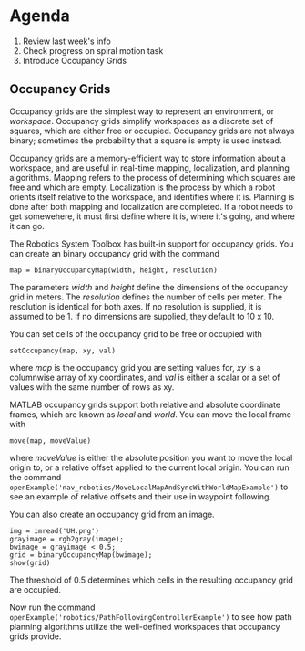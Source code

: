 # Agenda
1. Review last week's info
2. Check progress on spiral motion task
3. Introduce Occupancy Grids

## Occupancy Grids
Occupancy grids are the simplest way to represent an environment, or *workspace*. Occupancy grids simplify workspaces as a discrete set of squares, which are either free or occupied. Occupancy grids are not always binary; sometimes the probability that a square is empty is used instead.

Occupancy grids are a memory-efficient way to store information about a workspace, and are useful in real-time mapping, localization, and planning algorithms. Mapping refers to the process of determining which squares are free and which are empty. Localization is the process by which a robot orients itself relative to the workspace, and identifies where it is. Planning is done after both mapping and localization are completed. If a robot needs to get somewehere, it must first define where it is, where it's going, and where it can go.

The Robotics System Toolbox has built-in support for occupancy grids. You can create an binary occupancy grid with the command
```
map = binaryOccupancyMap(width, height, resolution)
```
The parameters *width* and *height* define the dimensions of the occupancy grid in meters. The *resolution* defines the number of cells per meter. The resolution is identical for both axes. If no resolution is supplied, it is assumed to be 1. If no dimensions are supplied, they default to 10 x 10.

You can set cells of the occupancy grid to be free or occupied with
```
setOccupancy(map, xy, val)
```
where *map* is the occupancy grid you are setting values for, *xy* is a columnwise array of xy coordinates, and *val* is either a scalar or a set of values with the same number of rows as xy.

MATLAB occupancy grids support both relative and absolute coordinate frames, which are known as *local* and *world*. You can move the local frame with
```
move(map, moveValue)
```
where *moveValue* is either the absolute position you want to move the local origin to, or a relative offset applied to the current local origin. You can run the command `openExample('nav_robotics/MoveLocalMapAndSyncWithWorldMapExample')` to see an example of relative offsets and their use in waypoint following.

You can also create an occupancy grid from an image.
```
img = imread('UH.png')
grayimage = rgb2gray(image);
bwimage = grayimage < 0.5;
grid = binaryOccupancyMap(bwimage);
show(grid)
```
The threshold of 0.5 determines which cells in the resulting occupancy grid are occupied.

Now run the command `openExample('robotics/PathFollowingControllerExample')` to see how path planning algorithms utilize the well-defined workspaces that occupancy grids provide.
